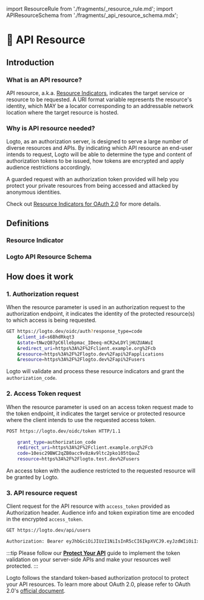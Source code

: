 import ResourceRule from './fragments/\_resource_rule.md';
import APIResourceSchema from './fragments/\_api_resource_schema.mdx';

# 📁 API Resource

## Introduction

### What is an API resource?

API resource, a.k.a. [Resource Indicators](https://www.rfc-editor.org/rfc/rfc8707.html), indicates the target service or resource to be requested. A URI format variable represents the resource's identity, which MAY be a locator corresponding to an addressable network location where the target resource is hosted.

### Why is API resource needed?

Logto, as an authorization server, is designed to serve a large number of diverse resources and APIs. By indicating which API resource an end-user intends to request, Logto will be able to determine the type and content of authorization tokens to be issued, how tokens are encrypted and apply audience restrictions accordingly.

A guarded request with an authorization token provided will help you protect your private resources from being accessed and attacked by anonymous identities.

Check out [Resource Indicators for OAuth 2.0](https://www.rfc-editor.org/rfc/rfc8707.html) for more details.

## Definitions

### Resource Indicator

<ResourceRule />

### Logto API Resource Schema

<APIResourceSchema />

## How does it work

### 1. Authorization request

When the resource parameter is used in an authorization request to the authorization endpoint, it indicates the identity of the protected resource(s) to which access is being requested.

```bash
GET https://logto.dev/oidc/auth?response_type=code
    &client_id=s6BhdRkqt3
    &state=tNwzQ87pC6llebpmac_IDeeq-mCR2wLDYljHUZUAWuI
    &redirect_uri=https%3A%2F%2Fclient.example.org%2Fcb
    &resource=https%3A%2F%2Flogto.dev%2Fapi%2Fapplications
    &resource=https%3A%2F%2Flogto.dev%2Fapi%2Fusers
```

Logto will validate and process these resource indicators and grant the `authorization_code`.

### 2. Access Token request

When the resource parameter is used on an access token request made to the token endpoint, it indicates the target service or protected resource where the client intends to use the requested access token.

```bash
POST https://logto.dev/oidc/token HTTP/1.1

    grant_type=authorization_code
    redirect_uri=https%3A%2F%2Fclient.example.org%2Fcb
    code=10esc29BWC2qZB0acc9v8zAv9ltc2pko105tQauZ
    resource=https%3A%2F%2Flogto.test.dev%2Fusers
```

An access token with the audience restricted to the requested resource will be granted by Logto.

### 3. API resource request

Client request for the API resource with `access_token` provided as Authorization header. Audience info and token expiration time are encoded in the encrypted `access_token`.

```bash
GET https://logto.dev/api/users

Authorization: Bearer eyJhbGciOiJIUzI1NiIsInR5cCI6IkpXVCJ9.eyJzdWIiOiIxMjM0NTY3ODkwIiwiYXVkIjoiaHR0cHM6Ly9sb2d0by5kZXYvYXBpL3VzZXJzIiwiaXNzIjoiaHR0cHM6Ly9sb2d0by5kZXYvb2lkYyIsIm5hbWUiOiJKb2huIERvZSIsImlhdCI6MTUxNjIzOTAyMiwiZXhwIjoxNTE2MzI1NDIyfQ.PjIJl00YNC84EPNYLEdpEEAdAxqhekCYhFEckvRokek

```

:::tip
Please follow our [**Protect Your API**](../../recipes/protect-your-api/README.md) guide to implement the token validation on your server-side APIs and make your resources well protected.
:::

Logto follows the standard token-based authorization protocol to protect your API resources. To learn more about OAuth 2.0, please refer to OAuth 2.0's [official document](https://datatracker.ietf.org/doc/html/rfc6749#section-1.3.1).
